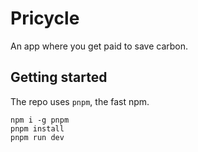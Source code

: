 # Pricycle

An app where you get paid to save carbon.

## Getting started

The repo uses `pnpm`, the fast npm.

```shell
npm i -g pnpm
pnpm install
pnpm run dev
```
